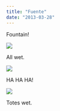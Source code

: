 ```yaml
---
title: "Fuente"
date: "2013-03-28"
---
```


Fountain!

![](images/tumblr_inline_mkaljfdRtJ1qz4rgp.jpg)

All wet.

![](images/tumblr_inline_mkall2XDXs1qz4rgp.jpg)

HA HA HA!

![](images/tumblr_inline_mkalmy0one1qz4rgp.jpg)

Totes wet.
